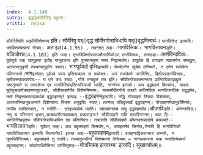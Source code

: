 ```yaml
---
index:  4.1.148
sutra:  वृद्धाट्ठक्सौवीरेषु बहुलम्।
vritti:  nyasa
---
```


`सौवीरेष्विति प्रकृतिविशेषणम्` इति। सौवीरेषु यद्()वृद्धं सौवीरगोत्राभिधायि यद्()वृद्धमित्यर्थः। `भागवित्तेःट इत्यादि। भगवित्तस्यापत्यं गोत्रम्। `अत इञ` (4.1.95) , तदन्तात् ठक्-- `भागवित्तिकः`। `भागवित्तायनः` इति। `यञिञोश्च` (4.1.101) इति फक्। तृणादिबिन्दोरपत्यमौत्सर्गिकोऽण् तार्णबिन्दवः, ततष्ठक्-- `तार्णबिन्दविकः`। पूर्वसूत्रे ठक् चानुकृष्ट इतीह नानुवत्र्तत इति पुनष्ठग्ग्रहणं ण्सय निवृत्त्यर्थम्। वापूर्वकं हि ठग्ग्रहणं णप्रत्ययेन सम्बद्धम्, अतस्तदनुवृत्तौ तस्याप्यनुवृत्तिः स्यात्।
`भागपूर्वपदो वृत्तिः` इत्यादि। येभ्योऽनेन सूत्रेण ठगिष्यते, त एतेन श्लोकेन परिगण्यन्ते। `भाग` इत्येतत् पूर्वपदं यस्य वृत्तिशब्दस्य स तथोक्तः। अयं तावदेको भागवित्तिः, द्वितीयस्तार्णबिन्दवः, तृतीयस्त्वाकशापेयः-- य एते त्रयः शब्दाः ,गोत्रे ठग्बहुलं तत इति। सौवीरगोत्रवचनान्तात् प्रातिपदिकाद्बहुलं यष्ठगुच्यते स ततस्तेभ्य एव भागवित्तिप्रभृतिभ्यस्त्रिभ्यो भवति, नान्येभ्य इत्यर्थः।
अथ वृद्धग्रहणं किमर्थम्, यावता पूर्वसूत्राद्गोत्रग्रहणमनुवत्र्तते, सौवीरग्रहणेनैव विशेषयिष्यामः; यच्चसौवीरगोत्रे वत्र्तते प्रातिपदिकं भागवित्त्यादिकं तद्वृद्धमेव, ततो निवृत्त्यभावादपार्थकं वृद्धग्रहणम्? इत्याह -- `वृद्धग्रहणम्` इत्यादि। तद्धि गोत्रग्रहणं स्त्रिया विशेषणम्, अतस्तस्मिन्ननुवत्र्तमाने विशेष्यायाः स्त्रिया अनुवृत्तिः स्यात्। तस्मात् तन्निदृत्त्यर्थं वृद्धग्रहणम्। गोत्रग्रहणमेवानुवर्तिष्यते; तस्यैव स्वरितत्वात्, न स्त्रीति-- एतद्व्याख्येयं भवति। व्याख्यानाच्च लघु वृद्धग्रहणमेव।
`औपगविः` इति। अणन्तादिञ्। ननु च परिगणनं कृतम्,तत्कथमौपगवशब्दात् ठक्प्रसङ्गः? सौवीरग्रहणे सति तत्परिगणनम्। तथा हि-- भागवित्तिप्रभृतयः सौवीरगोत्राभिधायिन एव परिगणिताः। तत्रासति सौवीरग्रहणे औपगवशब्दादपि प्रसज्यते-- `भागवित्तायनः` इति। पूर्ववत् फक्।
अथ बहुलग्रहणं किमर्थम्,न, वाग्रहणमेव क्रियेत,तेनापि हि भागवित्तिको भाघवित्तिकायन इत्यादि सिध्यत्येव? इत्यत आह-- `बहुलग्रहणम्` इत्यादि। वाग्रहणाद्विकल्पमात्रं लभ्यते, न तूपाधिवैचित्र्यम्। बहुलग्रहणे तु तदपि। तस्मादुपाधीनां विशेषमानां वैचित्र्यम् = नानाप्रकारता यथा स्यादित्येवमर्थं बहुलग्रहणम्। तदेवोपाधिवैचित्र्यं दर्शयितुमाह-- `गोत्रस्त्रिया इत्यारभ्य` इत्यादि। सुखावबोधम्॥
